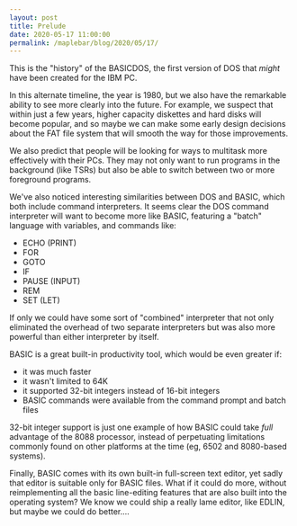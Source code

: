```yaml
---
layout: post
title: Prelude
date: 2020-05-17 11:00:00
permalink: /maplebar/blog/2020/05/17/
---
```


This is the "history" of the BASICDOS, the first version of DOS that *might*
have been created for the IBM PC.

In this alternate timeline, the year is 1980, but we also have the remarkable
ability to see more clearly into the future.  For example, we suspect that
within just a few years, higher capacity diskettes and hard disks will become
popular, and so maybe we can make some early design decisions about the FAT
file system that will smooth the way for those improvements.

We also predict that people will be looking for ways to multitask more
effectively with their PCs.  They may not only want to run programs in the
background (like TSRs) but also be able to switch between two or more
foreground programs.

We've also noticed interesting similarities between DOS and BASIC, which
both include command interpreters.  It seems clear the DOS command interpreter
will want to become more like BASIC, featuring a "batch" language with
variables, and commands like:

 - ECHO (PRINT)
 - FOR
 - GOTO
 - IF
 - PAUSE (INPUT)
 - REM
 - SET (LET)

If only we could have some sort of "combined" interpreter that not only
eliminated the overhead of two separate interpreters but was also more powerful
than either interpreter by itself.

BASIC is a great built-in productivity tool, which would be even greater if:

 - it was much faster
 - it wasn't limited to 64K
 - it supported 32-bit integers instead of 16-bit integers
 - BASIC commands were available from the command prompt and batch files

32-bit integer support is just one example of how BASIC could take *full*
advantage of the 8088 processor, instead of perpetuating limitations commonly
found on other platforms at the time (eg, 6502 and 8080-based systems).

Finally, BASIC comes with its own built-in full-screen text editor, yet
sadly that editor is suitable only for BASIC files.  What if it could do more,
without reimplementing all the basic line-editing features that are also built
into the operating system?  We know we could ship a really lame editor, like
EDLIN, but maybe we could do better....
